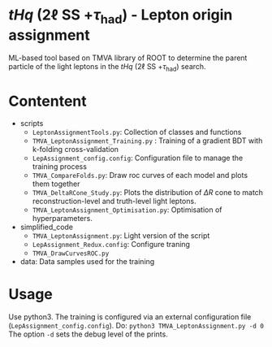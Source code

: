 # $tHq$ (2$\ell$ SS +$\tau_{\text{had}}$) - Lepton origin assignment

ML-based tool based on TMVA library of ROOT to determine the parent particle of the light leptons in the  $tHq$ (2$\ell$ SS +$\tau_{\text{had}}$) search.


# Contentent

  - scripts
      - `LeptonAssignmentTools.py`: Collection of classes and functions
      - `TMVA_LeptonAssignment_Training.py` : Training of a gradient BDT with k-folding cross-validation
      - `LepAssignment_config.config`: Configuration file to manage the training process 
      - `TMVA_CompareFolds.py`: Draw roc curves of each model and plots them together
      - `TMVA_DeltaRCone_Study.py`: Plots the distribution of $\Delta R$ cone to match reconstruction-level and truth-level light leptons.
      - `TMVA_LeptonAssignment_Optimisation.py`: Optimisation of hyperparameters. 
  - simplified_code
      - `TMVA_LeptonAssignment.py`: Light version of the script 
      - `LepAssignment_Redux.config`: Configure traning
      - `TMVA_DrawCurvesROC.py`
- data: Data samples used for the training

# Usage

Use python3. The training is configured via an external configuration file (`LepAssignment_config.config`).
Do:
 `python3 TMVA_LeptonAssignment.py -d 0 `
 The option `-d` sets the debug level of the prints.

